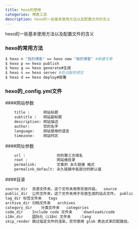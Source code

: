 ```yaml
---
title: hexo的使用
categories: 博客工具
description: hexo的一些基本使用方法以及配置文件的含义
---
```

 hexo的一些基本使用方法以及配置文件的含义
<!--more-->


### hexo的常用方法

``` bash
$ hexo n "我的博客" == hexo new "我的博客" #新建文章
$ hexo p == hexo publish
$ hexo g == hexo generate#生成
$ hexo s == hexo server #启动服务预览
$ hexo d == hexo deploy#部署
```
### hexo的_config.yml文件

####网站参数
```bash
    title :      网站标题
    subtitle :   网站副标题
    description: 网站描述
    author:      您的名字
    language:    网站使用的语言
    timezone:    网站时区
```

####网址参数
```bash
    url :              你的第三方域名
    root :             网站根目录
    permalink:         文章的 永久链接 格式
    permalink_default: 永久链接中各部分的默认值
```

####目录
```bash
source_dir 	资源文件夹，这个文件夹用来存放内容。	source
public_dir	公共文件夹，这个文件夹用于存放生成的站点文件。	public
tag_dir	标签文件夹	tags
archive_dir	归档文件夹	archives
category_dir	分类文件夹	categories
code_dir	Include code 文件夹	`downloads/code
i18n_dir	国际化（i18n）文件夹	:lang
skip_render	跳过指定文件的渲染，您可使用 glob 表达式来匹配路径。
```
